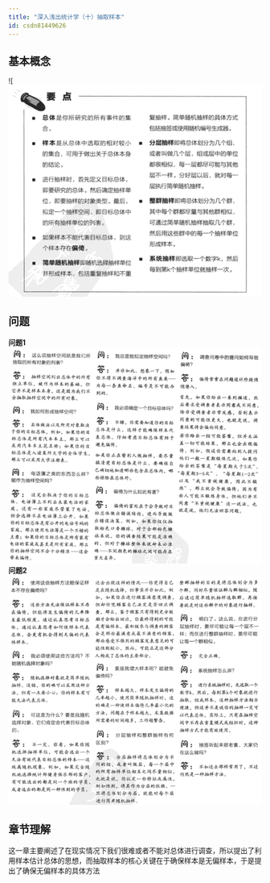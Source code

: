 ```yaml
---
title: "深入浅出统计学（十）抽取样本"
id: csdn81449626
---
```


## 基本概念

![![image.png](../img/729890343e0eebbbe0aee62ea017ba8b.png)

## 问题

**问题1**
![image.png](../img/77f5965db2b8ef4d20ccac6372344c2e.png)
**问题2**
![image.png](../img/1467bde6be16a95854350783ea3d143e.png)

## 章节理解

这一章主要阐述了在现实情况下我们很难或者不能对总体进行调查，所以提出了利用样本估计总体的思想，而抽取样本的核心关键在于确保样本是无偏样本，于是提出了确保无偏样本的具体方法